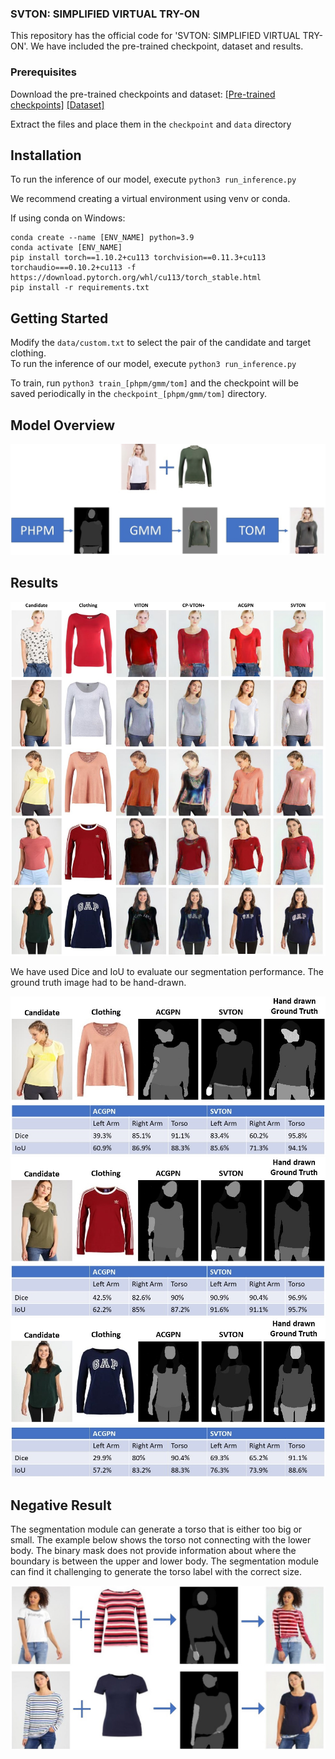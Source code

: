 <div id="top"></div>

<h3> SVTON: SIMPLIFIED VIRTUAL TRY-ON</h3>

<p>
This repository has the official code for 'SVTON: SIMPLIFIED VIRTUAL TRY-ON'. 
We have included the pre-trained checkpoint, dataset and results.   
</p>

### Prerequisites
Download the pre-trained checkpoints and dataset: 
[[Pre-trained checkpoints]](https://www.dropbox.com/s/oz1ypn9aeeblagj/checkpoints.zip?dl=0) 
[[Dataset]](https://www.dropbox.com/s/8nl54f3uzf5p6zi/SVTON_DATASET.zip?dl=0)
 
Extract the files and place them in the ```checkpoint``` and ```data``` directory
<!-- INSTALLATION -->
## Installation
To run the inference of our model, execute ```python3 run_inference.py```

We recommend creating a virtual environment using venv or conda.  

If using conda on Windows:
```
conda create --name [ENV_NAME] python=3.9
conda activate [ENV_NAME]
pip install torch==1.10.2+cu113 torchvision==0.11.3+cu113 torchaudio===0.10.2+cu113 -f https://download.pytorch.org/whl/cu113/torch_stable.html
pip install -r requirements.txt
```
<!-- GETTING STARTED -->
## Getting Started
Modify the ```data/custom.txt``` to select the pair of the candidate and target clothing. <br>
To run the inference of our model, execute ```python3 run_inference.py```

To train, run ```python3 train_[phpm/gmm/tom]``` and the checkpoint will be saved periodically in the ```checkpoint_[phpm/gmm/tom]``` directory.

<!-- Model Overview -->
## Model Overview
![image](image/overview.jpg)


<!-- Results -->
## Results
![image](image/qualitative.jpg)

We have used Dice and IoU to evaluate our segmentation performance. The ground truth image had to be hand-drawn. 

![image](image/quan1.jpg)
![image](image/quan2.jpg)
![image](image/quan3.jpg)

<!-- Negative Results -->
## Negative Result

The segmentation module can generate a torso that is either too big or small. The example below shows the torso not connecting with the lower body. The binary mask does not provide information about where the boundary is between the upper and lower body. The segmentation module can find it challenging to generate the torso label with the correct size.  

![image](image/negative.jpg)

